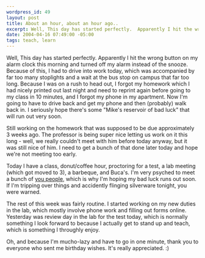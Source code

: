 ```yaml
--- 
wordpress_id: 49
layout: post
title: About an hour, about an hour ago..
excerpt: Well, This day has started perfectly.  Apparently I hit the wrong button on my alarm clock this morning and turned off my alarm instead of the snooze.  Because of this, I had to drive into work today, which was accompanied by far too many stoplights and a wait at the bus stop on campus that far too long.  Because I was on a rush to head out, I forgot my homework which I had nicely printed out last night and need to reprint again before going to my class in 10 minutes, and I forgot my phone in my apartment.  Now I'm going to have to drive back and get my phone and then (probably) walk back in.
date: 2004-04-16 07:49:00 -05:00
tags: teach, learn
---
```

Well, This day has started perfectly.  Apparently I hit the wrong button on my alarm clock this morning and turned off my alarm instead of the snooze.  Because of this, I had to drive into work today, which was accompanied by far too many stoplights and a wait at the bus stop on campus that far too long.  Because I was on a rush to head out, I forgot my homework which I had nicely printed out last night and need to reprint again before going to my class in 10 minutes, and I forgot my phone in my apartment.  Now I'm going to have to drive back and get my phone and then (probably) walk back in.  I seriously hope there's some "Mike's reservoir of bad luck" that will run out very soon.

Still working on the homework that was supposed to be due approximately 3 weeks ago.  The professor is being super nice letting us work on it this long - well, we really couldn't meet with him before today anyway, but it was still nice of him.  I need to get a bunch of that done later today and hope we're not meeting too early.

Today I have a class, donut/coffee hour, proctoring for a test, a lab meeting (which got moved to 3), a barbeque, and Buca's. I'm very psyched to meet a bunch of <a href="http://www.livejournal.com/~jamuraa/friends">you people</a>, which is why I'm hoping my bad luck runs out soon.  If I'm tripping over things and accidently flinging silverware tonight, you were warned.

The rest of this week was fairly routine.  I started working on my new duties in the lab, which mostly involve phone work and filling out forms online.  Yesterday was review day in the lab for the test today, which is normally something I look forward to because I actually get to stand up and teach, which is something I throughly enjoy.

Oh, and because I'm mucho-lazy and have to go in one minute, thank you to everyone who sent me birthday wishes.  It's really appreciated. :)
